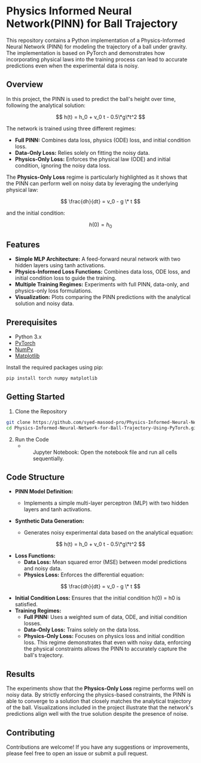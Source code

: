# Physics Informed Neural Network(PINN) for Ball Trajectory

This repository contains a Python implementation of a Physics-Informed Neural Network (PINN) for modeling the trajectory of a ball under gravity. The implementation is based on PyTorch and demonstrates how incorporating physical laws into the training process can lead to accurate predictions even when the experimental data is noisy.

## Overview

In this project, the PINN is used to predict the ball's height over time, following the analytical solution:

$$
h(t) = h_0 + v_0 t - 0.5\*g\*t^2
$$

The network is trained using three different regimes:
- **Full PINN:** Combines data loss, physics (ODE) loss, and initial condition loss.
- **Data-Only Loss:** Relies solely on fitting the noisy data.
- **Physics-Only Loss:** Enforces the physical law (ODE) and initial condition, ignoring the noisy data loss.

The **Physics-Only Loss** regime is particularly highlighted as it shows that the PINN can perform well on noisy data by leveraging the underlying physical law:

$$
\frac{dh}{dt} = v_0 - g \* t
$$

and the initial condition:

$$
h(0) = h_0
$$

## Features

- **Simple MLP Architecture:** A feed-forward neural network with two hidden layers using tanh activations.
- **Physics-Informed Loss Functions:** Combines data loss, ODE loss, and initial condition loss to guide the training.
- **Multiple Training Regimes:** Experiments with full PINN, data-only, and physics-only loss formulations.
- **Visualization:** Plots comparing the PINN predictions with the analytical solution and noisy data.

## Prerequisites

- Python 3.x
- [PyTorch](https://pytorch.org/)
- [NumPy](https://numpy.org/)
- [Matplotlib](https://matplotlib.org/)

Install the required packages using pip:

```bash
pip install torch numpy matplotlib
```

## Getting Started

1. Clone the Repository
```bash
git clone https://github.com/syed-masood-pro/Physics-Informed-Neural-Network-for-Ball-Trajectory-Using-PyTorch.git
cd Physics-Informed-Neural-Network-for-Ball-Trajectory-Using-PyTorch.git
```
2. Run the Code
    * <ul>Jupyter Notebook: Open the notebook file and run all cells sequentially.</ul>

## Code Structure

* **PINN Model Definition:**
  - Implements a simple multi-layer perceptron (MLP) with two hidden layers and tanh activations.

* **Synthetic Data Generation:**
  - Generates noisy experimental data based on the analytical equation:

$$
h(t) = h_0 + v_0 t - 0.5\*g\*t^2
$$

* **Loss Functions:**
  - **Data Loss:** Mean squared error (MSE) between model predictions and noisy data.
  - **Physics Loss:** Enforces the differential equation:

$$
\frac{dh}{dt} = v_0 - g \* t
$$

* **Initial Condition Loss:** Ensures that the initial condition h(0) = h0 is satisfied.
* **Training Regimes:**
   - **Full PINN:** Uses a weighted sum of data, ODE, and initial condition losses.
   - **Data-Only Loss:** Trains solely on the data loss.
   - **Physics-Only Loss:** Focuses on physics loss and initial condition loss. This regime demonstrates that even with noisy data, enforcing the physical constraints allows the PINN to accurately capture the ball's trajectory.


## Results

The experiments show that the **Physics-Only Loss** regime performs well on noisy data. By strictly enforcing the physics-based constraints, the PINN is able to converge to a solution that closely matches the analytical trajectory of the ball. Visualizations included in the project illustrate that the network's predictions align well with the true solution despite the presence of noise.


## Contributing

Contributions are welcome! If you have any suggestions or improvements, please feel free to open an issue or submit a pull request.

